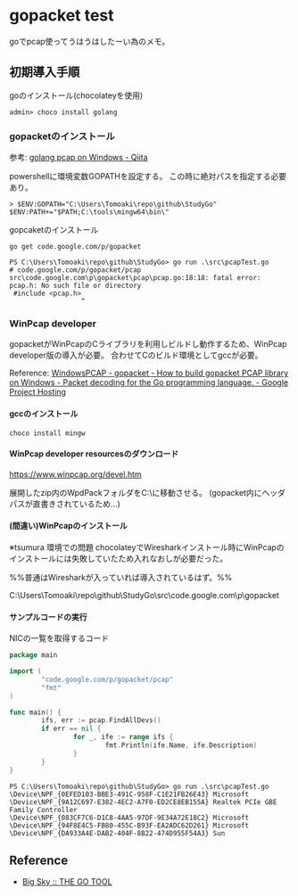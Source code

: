 # gopacket test

goでpcap使ってうはうはしたーい為のメモ。

## 初期導入手順
goのインストール(chocolateyを使用)

```power
admin> choco install golang
```

### gopacketのインストール

参考: [golang pcap on Windows - Qiita](http://qiita.com/kwi/items/ed1261fb53f78c244e6d)

powershellに環境変数GOPATHを設定する。
この時に絶対パスを指定する必要あり。

```power
> $ENV:GOPATH="C:\Users\Tomoaki\repo\github\StudyGo"
$ENV:PATH+="$PATH;C:\tools\mingw64\bin\"
```

gopcaketのインストール
```power
go get code.google.com/p/gopacket
```

```power
PS C:\Users\Tomoaki\repo\github\StudyGo> go run .\src\pcapTest.go
# code.google.com/p/gopacket/pcap
src\code.google.com\p\gopacket\pcap\pcap.go:18:18: fatal error: pcap.h: No such file or directory
 #include <pcap.h>
                  ^
```

### WinPcap developer

gopacketがWinPcapのCライブラリを利用しビルドし動作するため、WinPcap developer版の導入が必要。
合わせてCのビルド環境としてgccが必要。

Reference: [WindowsPCAP - gopacket - How to build gopacket PCAP library on Windows - Packet decoding for the Go programming language. - Google Project Hosting](https://code.google.com/p/gopacket/wiki/WindowsPCAP)

#### gccのインストール
```
choco install mingw
```

#### WinPcap developer resourcesのダウンロード

https://www.winpcap.org/devel.htm

展開したzip内のWpdPackフォルダをC:\に移動させる。
(gopacket内にヘッダパスが直書きされているため…)

#### (間違い)WinPcapのインストール

※tsumura 環境での問題
chocolateyでWiresharkインストール時にWinPcapのインストールには失敗していたため入れなおしが必要だった。

%%普通はWiresharkが入っていれば導入されているはず。%%

C:\Users\Tomoaki\repo\github\StudyGo\src\code.google.com\p\gopacket

#### サンプルコードの実行

NICの一覧を取得するコード

```go
package main

import (
        "code.google.com/p/gopacket/pcap"
        "fmt"
)

func main() {
        ifs, err := pcap.FindAllDevs()
        if err == nil {
                for _, ife := range ifs {
                        fmt.Println(ife.Name, ife.Description)
                }
        }
}
```

```power
PS C:\Users\Tomoaki\repo\github\StudyGo> go run .\src\pcapTest.go
\Device\NPF_{0EFED103-BBE3-491C-958F-C1E21FB26E43} Microsoft
\Device\NPF_{9A12C697-E382-4EC2-A7F0-ED2CE8EB155A} Realtek PCIe GBE Family Controller
\Device\NPF_{083CF7C6-D1C8-4AA5-97DF-9E34A72E18C2} Microsoft
\Device\NPF_{94F8E4C5-FB80-455C-B93F-EA2ADC62D261} Microsoft
\Device\NPF_{DA933A4E-DAB2-404F-8B22-474D955F54A3} Sun
```


## Reference

* [Big Sky :: THE GO TOOL](http://mattn.kaoriya.net/software/lang/go/20120216093718.htm)
